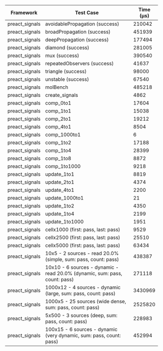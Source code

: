 | Framework | Test Case | Time (μs) |
| --- | --- | --- |
| preact_signals | avoidablePropagation (success) | 210042 |
| preact_signals | broadPropagation (success) | 451939 |
| preact_signals | deepPropagation (success) | 177494 |
| preact_signals | diamond (success) | 281005 |
| preact_signals | mux (success) | 390540 |
| preact_signals | repeatedObservers (success) | 41637 |
| preact_signals | triangle (success) | 98000 |
| preact_signals | unstable (success) | 67540 |
| preact_signals | molBench | 485218 |
| preact_signals | create_signals | 4862 |
| preact_signals | comp_0to1 | 17604 |
| preact_signals | comp_1to1 | 15038 |
| preact_signals | comp_2to1 | 19212 |
| preact_signals | comp_4to1 | 8504 |
| preact_signals | comp_1000to1 | 6 |
| preact_signals | comp_1to2 | 17188 |
| preact_signals | comp_1to4 | 28399 |
| preact_signals | comp_1to8 | 8872 |
| preact_signals | comp_1to1000 | 9218 |
| preact_signals | update_1to1 | 8819 |
| preact_signals | update_2to1 | 4374 |
| preact_signals | update_4to1 | 2200 |
| preact_signals | update_1000to1 | 21 |
| preact_signals | update_1to2 | 4350 |
| preact_signals | update_1to4 | 2199 |
| preact_signals | update_1to1000 | 1951 |
| preact_signals | cellx1000 (first: pass, last: pass) | 9529 |
| preact_signals | cellx2500 (first: pass, last: pass) | 25510 |
| preact_signals | cellx5000 (first: pass, last: pass) | 63434 |
| preact_signals | 10x5 - 2 sources - read 20.0% (simple, sum: pass, count: pass) | 438387 |
| preact_signals | 10x10 - 6 sources - dynamic - read 20.0% (dynamic, sum: pass, count: pass) | 271118 |
| preact_signals | 1000x12 - 4 sources - dynamic (large, sum: pass, count: pass) | 3430969 |
| preact_signals | 1000x5 - 25 sources (wide dense, sum: pass, count: pass) | 2525820 |
| preact_signals | 5x500 - 3 sources (deep, sum: pass, count: pass) | 228983 |
| preact_signals | 100x15 - 6 sources - dynamic (very dynamic, sum: pass, count: pass) | 452994 |
